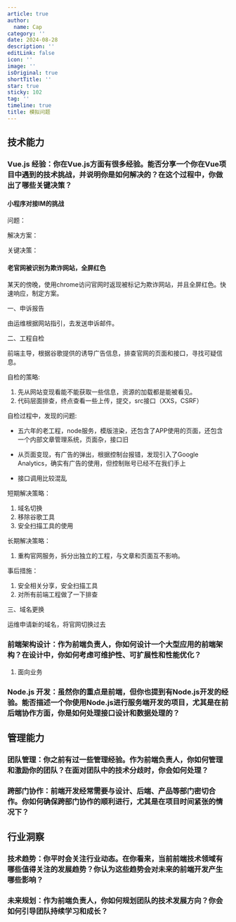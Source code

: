 ```yaml
---
article: true
author:
  name: Cap
category: ''
date: 2024-08-28
description: ''
editLink: false
icon: ''
image: ''
isOriginal: true
shortTitle: ''
star: true
sticky: 102
tag: ''
timeline: true
title: 模拟问题
---
```




## 技术能力

### Vue.js 经验：你在Vue.js方面有很多经验。能否分享一个你在Vue项目中遇到的技术挑战，并说明你是如何解决的？在这个过程中，你做出了哪些关键决策？

#### 小程序对接IM的挑战

问题：

解决方案：

关键决策：

#### 老官网被识别为欺诈网站，全屏红色

某天的傍晚，使用chrome访问官网时返现被标记为欺诈网站，并且全屏红色。快速响应，制定方案。

一、申诉报告

由运维根据网站指引，去发送申诉邮件。

二、工程自检

前端主导，根据谷歌提供的诱导广告信息，排查官网的页面和接口，寻找可疑信息。

自检的策略:

1. 先从网站变现看能不能获取一些信息，资源的加载都是能被看见。
2. 代码层面排查，终点查看一些上传，提交，src接口（XXS，CSRF）

自检过程中，发现的问题:

- 五六年的老工程，node服务，模版渲染，还包含了APP使用的页面，还包含一个内部文章管理系统，页面杂，接口旧
- 从页面变现，有广告的弹出，根据控制台报错，发现引入了Google Analytics，确实有广告的使用，但控制账号已经不在我们手上

- 接口调用比较混乱

短期解决策略：

1. 域名切换
2. 移除谷歌工具
3. 安全扫描工具的使用

长期解决策略：

1. 重构官网服务，拆分出独立的工程，与文章和页面互不影响。

事后措施：

1. 安全相关分享，安全扫描工具
2. 对所有前端工程做了一下排查

三、域名更换

运维申请新的域名，将官网切换过去

### 前端架构设计：作为前端负责人，你如何设计一个大型应用的前端架构？在设计中，你如何考虑可维护性、可扩展性和性能优化？

1. 面向业务

### Node.js 开发：虽然你的重点是前端，但你也提到有Node.js开发的经验。能否描述一个你使用Node.js进行服务端开发的项目，尤其是在前后端协作方面，你是如何处理接口设计和数据处理的？

## 管理能力

### 团队管理：你之前有过一些管理经验。作为前端负责人，你如何管理和激励你的团队？在面对团队中的技术分歧时，你会如何处理？

### 跨部门协作：前端开发经常需要与设计、后端、产品等部门密切合作。你如何确保跨部门协作的顺利进行，尤其是在项目时间紧张的情况下？

## 行业洞察

### 技术趋势：你平时会关注行业动态。在你看来，当前前端技术领域有哪些值得关注的发展趋势？你认为这些趋势会对未来的前端开发产生哪些影响？

### 未来规划：作为前端负责人，你如何规划团队的技术发展方向？你会如何引导团队持续学习和成长？
